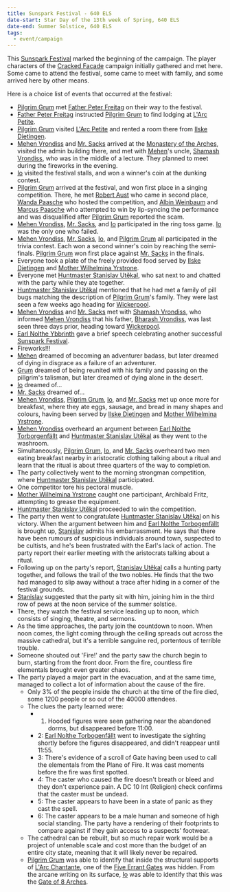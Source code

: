 ```yaml
---
title: Sunspark Festival - 640 ELS
date-start: Star Day of the 13th week of Spring, 640 ELS
date-end: Summer Solstice, 640 ELS
tags:
  - event/campaign
---
```

This [Sunspark Festival](../recurring/holiday/sunspark-festival.md) marked the beginning of the campaign. The player characters of the [Cracked Facade](../../cracked-facade/index.md) campaign initially gathered and met here. Some came to attend the festival, some came to meet with family, and some arrived here by other means.

Here is a choice list of events that occurred at the festival:

- [Pilgrim Grum](../../creature/unique/pc/cracked-facade/pilgrim-grum.md) met [Father Peter Freitag](../../creature/unique/npc/faith/wounded-coast/freitag-peter.md) on their way to the festival.
- [Father Peter Freitag](../../creature/unique/npc/faith/wounded-coast/freitag-peter.md) instructed [Pilgrim Grum](../../creature/unique/pc/cracked-facade/pilgrim-grum.md) to find lodging at [L'Arc Petite](../../place/landmark/building/ybbrinth/larc-petite.md).
- [Pilgrim Grum](../../creature/unique/pc/cracked-facade/pilgrim-grum.md) visited [L'Arc Petite](../../place/landmark/building/ybbrinth/larc-petite.md) and rented a room there from [Ilske Dietingen](../../creature/unique/npc/trade/wounded-coast/dietingen-ilske.md).
- [Mehen Vrondiss](../../creature/unique/pc/cracked-facade/vrondiss-mehen.md) and [Mr. Sacks](../../creature/unique/pc/cracked-facade/mr-sacks.md) arrived at the [Monastery of the Arches](../../place/landmark/complex/monastery-of-the-arches.md), visited the admin building there, and met with [Mehen](../../creature/unique/pc/cracked-facade/vrondiss-mehen.md)'s uncle, [Shamash Vrondiss](../../creature/unique/npc/faith/wounded-coast/vrondiss-shamash.md), who was in the middle of a lecture. They planned to meet during the fireworks in the evening.
- [Io](../../creature/unique/pc/cracked-facade/cemhaiden-iorathrus.md) visited the festival stalls, and won a winner's coin at the dunking contest.
- [Pilgrim Grum](../../creature/unique/pc/cracked-facade/pilgrim-grum.md) arrived at the festival, and won first place in a singing competition. There, he met [Robert Aust](../../creature/unique/npc/faith/wounded-coast/aust-robert.md) who came in second place, [Wanda Paasche](../../creature/unique/npc/civil/wounded-coast/paasche-wanda.md) who hosted the competition, and [Albin Weinbaum](../../creature/unique/npc/crime/wounded-coast/weinbaum-albin.md) and [Marcus Paasche](../../creature/unique/npc/civil/wounded-coast/paasche-marcus.md) who attempted to win by lip-syncing the performance and was disqualified after [Pilgrim Grum](../../creature/unique/pc/cracked-facade/pilgrim-grum.md) reported the scam. 
- [Mehen Vrondiss](../../creature/unique/pc/cracked-facade/vrondiss-mehen.md), [Mr. Sacks](../../creature/unique/pc/cracked-facade/mr-sacks.md), and [Io](../../creature/unique/pc/cracked-facade/cemhaiden-iorathrus.md) participated in the ring toss game. [Io](../../creature/unique/pc/cracked-facade/cemhaiden-iorathrus.md) was the only one who failed.
- [Mehen Vrondiss](../../creature/unique/pc/cracked-facade/vrondiss-mehen.md), [Mr. Sacks](../../creature/unique/pc/cracked-facade/mr-sacks.md), [Io](../../creature/unique/pc/cracked-facade/cemhaiden-iorathrus.md),  and [Pilgrim Grum](../../creature/unique/pc/cracked-facade/pilgrim-grum.md) all participated in the trivia contest. Each won a second winner's coin by reaching the semi-finals. [Pilgrim Grum](../../creature/unique/pc/cracked-facade/pilgrim-grum.md) won first place against [Mr. Sacks](../../creature/unique/pc/cracked-facade/mr-sacks.md) in the finals.
- Everyone took a plate of the freely provided food served by [Ilske Dietingen](../../creature/unique/npc/trade/wounded-coast/dietingen-ilske.md) and [Mother Wilhelmina Yrstrone](../../creature/unique/npc/faith/wounded-coast/yrstrone-wilhelmina.md).
- Everyone met [Huntmaster Stanislav Utěkal](../../creature/unique/npc/trade/wounded-coast/utekal-stanislav.md), who sat next to and chatted with the party while they ate together.
- [Huntmaster Stanislav Utěkal](../../creature/unique/npc/trade/wounded-coast/utekal-stanislav.md) mentioned that he had met a family of pill bugs matching the description of [Pilgrim Grum](../../creature/unique/pc/cracked-facade/pilgrim-grum.md)'s family. They were last seen a few weeks ago heading for [Wickerpool](../../place/state/wounded-coast/arsleaf/wickerpool.md).
- [Mehen Vrondiss](../../creature/unique/pc/cracked-facade/vrondiss-mehen.md) and [Mr. Sacks](../../creature/unique/pc/cracked-facade/mr-sacks.md) met with [Shamash Vrondiss](../../creature/unique/npc/faith/wounded-coast/vrondiss-shamash.md), who informed [Mehen Vrondiss](../../creature/unique/pc/cracked-facade/vrondiss-mehen.md) that his father, [Bharash Vrondiss](../../creature/unique/npc/civil/wounded-coast/vrondiss-bharash.md), was last seen three days prior, heading toward [Wickerpool](../../place/state/wounded-coast/arsleaf/wickerpool.md).
- [Earl Nolthe Ybbrinth](../../creature/unique/npc/govern/wounded-coast/torbogenfallt-nolthe.md) gave a brief speech celebrating another successful [Sunspark Festival](../recurring/holiday/sunspark-festival.md).
- Fireworks!!!
- [Mehen](../../creature/unique/pc/cracked-facade/vrondiss-mehen.md) dreamed of becoming an adventurer badass, but later dreamed of dying in disgrace as a failure of an adventurer.
- [Grum](../../creature/unique/pc/cracked-facade/pilgrim-grum.md) dreamed of being reunited with his family and passing on the pillgrim's talisman, but later dreamed of dying alone in the desert.
- [Io](../../creature/unique/pc/cracked-facade/cemhaiden-iorathrus.md) dreamed of...
- [Mr. Sacks](../../creature/unique/pc/cracked-facade/mr-sacks.md) dreamed of...
- [Mehen Vrondiss](../../creature/unique/pc/cracked-facade/vrondiss-mehen.md), [Pilgrim Grum](../../creature/unique/pc/cracked-facade/pilgrim-grum.md), [Io](../../creature/unique/pc/cracked-facade/cemhaiden-iorathrus.md), and [Mr. Sacks](../../creature/unique/pc/cracked-facade/mr-sacks.md) met up once more for breakfast, where they ate eggs, sausage, and bread in many shapes and colours, having been served by [Ilske Dietingen](../../creature/unique/npc/trade/wounded-coast/dietingen-ilske.md) and [Mother Wilhelmina Yrstrone](../../creature/unique/npc/faith/wounded-coast/yrstrone-wilhelmina.md).
- [Mehen Vrondiss](../../creature/unique/pc/cracked-facade/vrondiss-mehen.md) overheard an argument between [Earl Nolthe Torborgenfällt](../../creature/unique/npc/govern/wounded-coast/torbogenfallt-nolthe.md) and [Huntmaster Stanislav Utěkal](../../creature/unique/npc/trade/wounded-coast/utekal-stanislav.md) as they went to the washroom.
- Simultaneously, [Pilgrim Grum](../../creature/unique/pc/cracked-facade/pilgrim-grum.md), [Io](../../creature/unique/pc/cracked-facade/cemhaiden-iorathrus.md), and [Mr. Sacks](../../creature/unique/pc/cracked-facade/mr-sacks.md) overheard two men eating breakfast nearby in aristocratic clothing talking about a ritual and learn that the ritual is about three quarters of the way to completion.
- The party collectively went to the morning strongman competition, where [Huntmaster Stanislav Utěkal](../../creature/unique/npc/trade/wounded-coast/utekal-stanislav.md) participated.
- One competitor tore his pectoral muscle.
- [Mother Wilhelmina Yrstrone](../../creature/unique/npc/faith/wounded-coast/yrstrone-wilhelmina.md) caught one participant, Archibald Fritz, attempting to grease the equipment.
- [Huntmaster Stanislav Utěkal](../../creature/unique/npc/trade/wounded-coast/utekal-stanislav.md) proceeded to win the competition.
- The party then went to congratulate [Huntmaster Stanislav Utěkal](../../creature/unique/npc/trade/wounded-coast/utekal-stanislav.md) on his victory. When the argument between him and [Earl Nolthe Torbogenfällt](../../creature/unique/npc/govern/wounded-coast/torbogenfallt-nolthe.md) is brought up, [Stanislav](../../creature/unique/npc/trade/wounded-coast/utekal-stanislav.md) admits his embarrassment. He says that there have been rumours of suspicious individuals around town, suspected to be cultists, and he's been frustrated with the Earl's lack of action. The party report their earlier meeting with the aristocrats talking about a ritual.
- Following up on the party's report, [Stanislav Utěkal](../../creature/unique/npc/trade/wounded-coast/utekal-stanislav.md) calls a hunting party together, and follows the trail of the two nobles. He finds that the two had managed to slip away without a trace after hiding in a corner of the festival grounds.
- [Stanislav](../../creature/unique/npc/trade/wounded-coast/utekal-stanislav.md) suggested that the party sit with him, joining him in the third row of pews at the noon service of the summer solstice.
- There, they watch the festival service leading up to noon, which consists of singing, theatre, and sermons.
- As the time approaches, the party join the countdown to noon. When noon comes, the light coming through the ceiling spreads out across the massive cathedral, but it's a terrible sanguine red, portentous of terrible trouble.
- Someone shouted out 'Fire!' and the party saw the church begin to burn, starting from the front door. From the fire, countless fire elementals brought even greater chaos.
- The party played a major part in the evacuation, and at the same time, managed to collect a lot of information about the cause of the fire.
	- Only 3% of the people inside the church at the time of the fire died, some 1200 people or so out of the 40000 attendees.
	- The clues the party learned were:
		- 1. Hooded figures were seen gathering near the abandoned dorms, but disappeared before 11:00.
		- 2: [Earl Nolthe Torbogenfällt](../../creature/unique/npc/govern/wounded-coast/torbogenfallt-nolthe.md) went to investigate the sighting shortly before the figures disappeared, and didn't reappear until 11:55.
		- 3: There's evidence of a scroll of Gate having been used to call the elementals from the Plane of Fire. It was cast moments before the fire was first spotted.
		- 4: The caster who caused the fire doesn't breath or bleed and they don't experience pain. A DC 10 Int (Religion) check confirms that the caster must be undead.
		- 5: The caster appears to have been in a state of panic as they cast the spell.
		- 6: The caster appears to be a male human and someone of high social standing. The party have a rendering of their footprints to compare against if they gain access to a suspects' footwear.
	- The cathedral can be rebuilt, but so much repair work would be a project of untenable scale and cost more than the budget of an entire city state, meaning that it will likely never be repaired.
	- [Pilgrim Grum](../../creature/unique/pc/cracked-facade/pilgrim-grum.md) was able to identify that inside the structural supports of [L'Arc Chantante](../../place/landmark/building/ybbrinth/larc-chantante.md), one of the [Five Errant Gates](../../item/magic/5-errant-gates.md) was hidden. From the arcane writing on its surface, [Io](../../creature/unique/pc/cracked-facade/cemhaiden-iorathrus.md) was able to identify that this was the [Gate of 8 Arches](../../item/magic/gate-of-8-arches.md).
